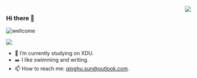 <img align="right" src="https://github-readme-stats.vercel.app/api?username=sunqinghu&show_icons=true&icon_color=CE1D2D&text_color=718096&bg_color=ffffff&hide_title=true" />

### Hi there 👋

![wellcome](https://uploads.disquscdn.com/images/6b64e8007ad516c545c077daf3e07cf34e430e3e9c54e041ffe6eeb4d033808a.jpg?w=800&h=240)

![](https://visitor-badge.glitch.me/badge?page_id=sunqinghu.readme)

- 🔭 I’m currently studying on XDU.
- ✒️ I like swimming and writing.
- 📫 How to reach me: qinghu.sun@outlook.com.
<!--
**sunqinghu/sunqinghu** is a ✨ _special_ ✨ repository because its `README.md` (this file) appears on your GitHub profile.

Here are some ideas to get you started:
- 🌱 I’m currently learning ...
- 👯 I’m looking to collaborate on ...
- 🤔 I’m looking for help with ...
- 💬 Ask me about ...
- 😄 Pronouns: ...
- ⚡ Fun fact: ...


Reference:
https://github.com/Wonz5130
-->
